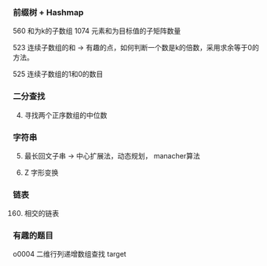### 前缀树 + Hashmap
560 和为k的子数组
1074 元素和为目标值的子矩阵数量

523 连续子数组的和
-> 有趣的点，如何判断一个数是k的倍数，采用求余等于0的方法。

525 连续子数组的1和0的数目

### 二分查找
4. 寻找两个正序数组的中位数

### 字符串
5. 最长回文子串 
-> 中心扩展法，动态规划， manacher算法

6. Z 字形变换

### 链表
160. 相交的链表


### 有趣的题目
o0004 二维行列递增数组查找 target